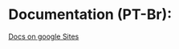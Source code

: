 
Documentation (PT-Br):
=====================================
<a href="https://sites.google.com/view/documentaogpo/">Docs on google Sites</a>
